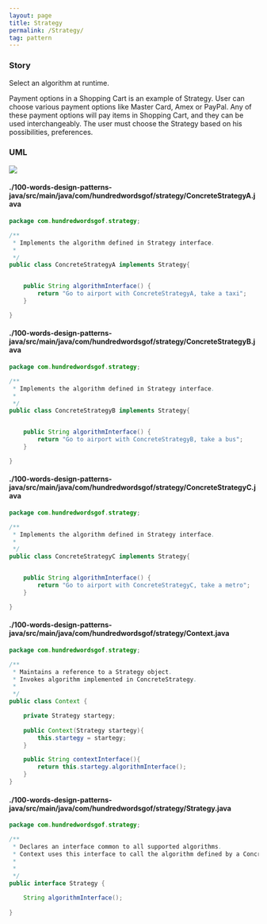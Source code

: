 ```yaml
---
layout: page
title: Strategy
permalink: /Strategy/
tag: pattern
---
```




### Story 

Select an algorithm at runtime.

Payment options in a Shopping Cart is an example of Strategy.
User can choose various payment options like Master Card, Amex or PayPal.
Any of these payment options will pay items in Shopping Cart, and they can be used interchangeably. 
The user must choose the Strategy based on his possibilities, preferences.



### UML 
![]({{site.baseurl}}/assets/img/strategy.png)

#### ./100-words-design-patterns-java/src/main/java/com/hundredwordsgof/strategy/ConcreteStrategyA.java
```java 
package com.hundredwordsgof.strategy;

/**
 * Implements the algorithm defined in Strategy interface. 
 *
 */
public class ConcreteStrategyA implements Strategy{


	public String algorithmInterface() {
		return "Go to airport with ConcreteStrategyA, take a taxi";
	}

}
``` 
#### ./100-words-design-patterns-java/src/main/java/com/hundredwordsgof/strategy/ConcreteStrategyB.java
```java 
package com.hundredwordsgof.strategy;

/**
 * Implements the algorithm defined in Strategy interface. 
 *
 */
public class ConcreteStrategyB implements Strategy{


	public String algorithmInterface() {
		return "Go to airport with ConcreteStrategyB, take a bus";
	}

}
``` 
#### ./100-words-design-patterns-java/src/main/java/com/hundredwordsgof/strategy/ConcreteStrategyC.java
```java 
package com.hundredwordsgof.strategy;

/**
 * Implements the algorithm defined in Strategy interface. 
 *
 */
public class ConcreteStrategyC implements Strategy{


	public String algorithmInterface() {
		return "Go to airport with ConcreteStrategyC, take a metro";
	}

}
``` 
#### ./100-words-design-patterns-java/src/main/java/com/hundredwordsgof/strategy/Context.java
```java 
package com.hundredwordsgof.strategy;

/**
 * Maintains a reference to a Strategy object.
 * Invokes algorithm implemented in ConcreteStrategy.
 *
 */
public class Context {

	private Strategy startegy;
	
	public Context(Strategy startegy){
		this.startegy = startegy;
	}

	public String contextInterface(){
		return this.startegy.algorithmInterface();
	}
}

``` 
#### ./100-words-design-patterns-java/src/main/java/com/hundredwordsgof/strategy/Strategy.java
```java 
package com.hundredwordsgof.strategy;

/**
 * Declares an interface common to all supported algorithms. 
 * Context uses this interface to call the algorithm defined by a ConcreteStrategy. 
 * 
 *
 */
public interface Strategy {

	String algorithmInterface();
	
}

``` 
